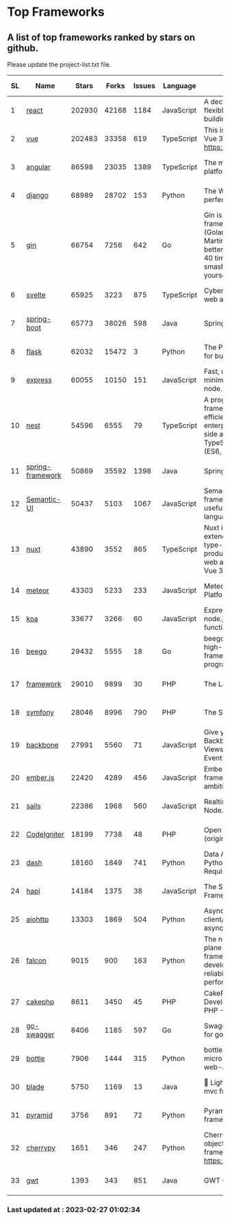 # Top Frameworks
## A list of top frameworks ranked by stars on github.  
Please update the project-list.txt file.

| SL| Name  | Stars| Forks| Issues | Language | Description | Last Commit |
| --| ------| -----| ---- | ------ | -------- | ----------- | ----------- |
| 1 | [react](https://github.com/facebook/react) | 202930 | 42168 | 1184 | JavaScript | A declarative, efficient, and flexible JavaScript library for building user interfaces. | 2023-02-25 19:06:09 |
| 2 | [vue](https://github.com/vuejs/vue) | 202483 | 33358 | 619 | TypeScript | This is the repo for Vue 2. For Vue 3, go to https://github.com/vuejs/core | 2023-02-04 18:16:38 |
| 3 | [angular](https://github.com/angular/angular) | 86598 | 23035 | 1389 | TypeScript | The modern web developer’s platform | 2023-02-24 18:41:16 |
| 4 | [django](https://github.com/django/django) | 68989 | 28702 | 153 | Python | The Web framework for perfectionists with deadlines. | 2023-02-24 12:59:42 |
| 5 | [gin](https://github.com/gin-gonic/gin) | 66754 | 7256 | 642 | Go | Gin is a HTTP web framework written in Go (Golang). It features a Martini-like API with much better performance -- up to 40 times faster. If you need smashing performance, get yourself some Gin. | 2023-02-21 09:43:24 |
| 6 | [svelte](https://github.com/sveltejs/svelte) | 65925 | 3223 | 875 | TypeScript | Cybernetically enhanced web apps | 2023-02-26 14:40:36 |
| 7 | [spring-boot](https://github.com/spring-projects/spring-boot) | 65773 | 38026 | 598 | Java | Spring Boot | 2023-02-24 17:12:27 |
| 8 | [flask](https://github.com/pallets/flask) | 62032 | 15472 | 3 | Python | The Python micro framework for building web applications. | 2023-02-23 23:58:29 |
| 9 | [express](https://github.com/expressjs/express) | 60055 | 10150 | 151 | JavaScript | Fast, unopinionated, minimalist web framework for node. | 2023-02-26 18:34:32 |
| 10 | [nest](https://github.com/nestjs/nest) | 54596 | 6555 | 79 | TypeScript | A progressive Node.js framework for building efficient, scalable, and enterprise-grade server-side applications on top of TypeScript & JavaScript (ES6, ES7, ES8) 🚀 | 2023-02-24 13:39:22 |
| 11 | [spring-framework](https://github.com/spring-projects/spring-framework) | 50869 | 35592 | 1398 | Java | Spring Framework | 2023-02-26 17:37:18 |
| 12 | [Semantic-UI](https://github.com/Semantic-Org/Semantic-UI) | 50437 | 5103 | 1067 | JavaScript | Semantic is a UI component framework based around useful principles from natural language. | 2023-01-11 17:05:32 |
| 13 | [nuxt](https://github.com/nuxt/nuxt) | 43890 | 3552 | 865 | TypeScript | Nuxt is an intuitive and extendable way to create type-safe, performant and production-grade full-stack web apps and websites with Vue 3. | 2023-02-24 12:19:07 |
| 14 | [meteor](https://github.com/meteor/meteor) | 43303 | 5233 | 233 | JavaScript | Meteor, the JavaScript App Platform | 2023-02-10 21:00:16 |
| 15 | [koa](https://github.com/koajs/koa) | 33677 | 3266 | 60 | JavaScript | Expressive middleware for node.js using ES2017 async functions | 2023-01-02 06:55:07 |
| 16 | [beego](https://github.com/beego/beego) | 29432 | 5555 | 18 | Go | beego is an open-source, high-performance web framework for the Go programming language. | 2023-02-07 02:33:55 |
| 17 | [framework](https://github.com/laravel/framework) | 29010 | 9899 | 30 | PHP | The Laravel Framework. | 2023-02-25 06:59:46 |
| 18 | [symfony](https://github.com/symfony/symfony) | 28046 | 8996 | 790 | PHP | The Symfony PHP framework | 2023-02-26 12:16:44 |
| 19 | [backbone](https://github.com/jashkenas/backbone) | 27991 | 5560 | 71 | JavaScript | Give your JS App some Backbone with Models, Views, Collections, and Events | 2023-01-04 11:09:21 |
| 20 | [ember.js](https://github.com/emberjs/ember.js) | 22420 | 4289 | 456 | JavaScript | Ember.js - A JavaScript framework for creating ambitious web applications | 2023-02-22 05:20:35 |
| 21 | [sails](https://github.com/balderdashy/sails) | 22386 | 1968 | 560 | JavaScript | Realtime MVC Framework for Node.js | 2023-02-17 22:35:42 |
| 22 | [CodeIgniter](https://github.com/bcit-ci/CodeIgniter) | 18199 | 7738 | 48 | PHP | Open Source PHP Framework (originally from EllisLab) | 2023-01-26 22:11:27 |
| 23 | [dash](https://github.com/plotly/dash) | 18160 | 1849 | 741 | Python | Data Apps & Dashboards for Python. No JavaScript Required. | 2023-02-22 20:27:41 |
| 24 | [hapi](https://github.com/hapijs/hapi) | 14184 | 1375 | 38 | JavaScript | The Simple, Secure Framework Developers Trust | 2023-02-14 06:09:32 |
| 25 | [aiohttp](https://github.com/aio-libs/aiohttp) | 13303 | 1869 | 504 | Python | Asynchronous HTTP client/server framework for asyncio and Python | 2023-02-21 20:41:38 |
| 26 | [falcon](https://github.com/falconry/falcon) | 9015 | 900 | 163 | Python | The no-magic web data plane API and microservices framework for Python developers, with a focus on reliability, correctness, and performance at scale. | 2023-01-18 20:42:26 |
| 27 | [cakephp](https://github.com/cakephp/cakephp) | 8611 | 3450 | 45 | PHP | CakePHP: The Rapid Development Framework for PHP - Official Repository | 2023-02-26 02:42:37 |
| 28 | [go-swagger](https://github.com/go-swagger/go-swagger) | 8406 | 1185 | 597 | Go | Swagger 2.0 implementation for go | 2023-02-04 17:37:23 |
| 29 | [bottle](https://github.com/bottlepy/bottle) | 7906 | 1444 | 315 | Python | bottle.py is a fast and simple micro-framework for python web-applications. | 2022-09-05 15:24:52 |
| 30 | [blade](https://github.com/lets-blade/blade) | 5750 | 1169 | 13 | Java | :rocket: Lightning fast and elegant mvc framework for Java8 | 2022-05-10 12:38:06 |
| 31 | [pyramid](https://github.com/Pylons/pyramid) | 3756 | 891 | 72 | Python | Pyramid - A Python web framework | 2023-02-16 13:50:59 |
| 32 | [cherrypy](https://github.com/cherrypy/cherrypy) | 1651 | 346 | 247 | Python | CherryPy is a pythonic, object-oriented HTTP framework.      https://cherrypy.dev | 2023-01-09 16:26:47 |
| 33 | [gwt](https://github.com/gwtproject/gwt) | 1393 | 343 | 851 | Java | GWT Open Source Project | 2023-01-12 13:59:04 |

### Last updated at : 2023-02-27 01:02:34

